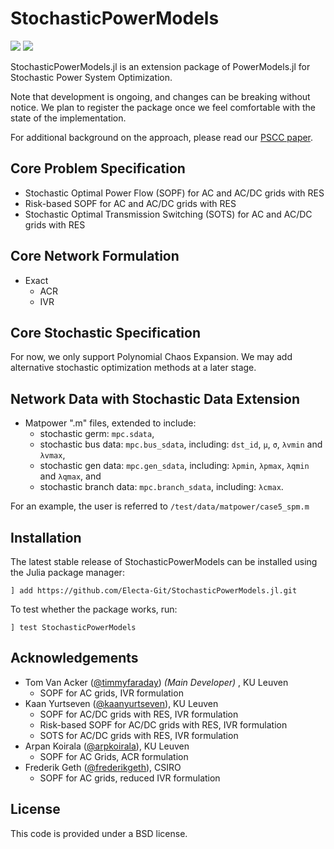 # StochasticPowerModels

<a href="https://github.com/timmyfaraday/StochasticPowerModels.jl/actions?query=workflow%3ACI"><img src="https://github.com/timmyfaraday/StochasticPowerModels.jl/workflows/CI/badge.svg"></img></a>
<a href="https://codecov.io/gh/timmyfaraday/StochasticPowerModels.jl"><img src="https://img.shields.io/codecov/c/github/timmyfaraday/StochasticPowerModels.jl?logo=Codecov"></img></a>


StochasticPowerModels.jl is an extension package of PowerModels.jl for 
Stochastic Power System Optimization.

Note that development is ongoing, and changes can be breaking without notice. We plan to register the package once we feel comfortable with the state of the implementation.

For additional background on the approach, please read our [PSCC paper](https://www.sciencedirect.com/science/article/pii/S0378779622006022).



## Core Problem Specification

* Stochastic Optimal Power Flow (SOPF) for AC and AC/DC grids with RES
* Risk-based SOPF for AC and AC/DC grids with RES
* Stochastic Optimal Transmission Switching (SOTS) for AC and AC/DC grids with RES

## Core Network Formulation

- Exact
    - ACR
    - IVR 

## Core Stochastic Specification
For now, we only support Polynomial Chaos Expansion. We may add alternative stochastic optimization methods at a later stage.

## Network Data with Stochastic Data Extension

- Matpower ".m" files, extended to include:
    - stochastic germ: `mpc.sdata`,
    - stochastic bus data: `mpc.bus_sdata`, including: `dst_id`, `μ`, `σ`, `λvmin` and `λvmax`,
    - stochastic gen data: `mpc.gen_sdata`, including: `λpmin`, `λpmax`, `λqmin` and `λqmax`, and
    - stochastic branch data: `mpc.branch_sdata`, including: `λcmax`.

For an example, the user is referred to `/test/data/matpower/case5_spm.m`

## Installation

The latest stable release of StochasticPowerModels can be installed using the 
Julia package manager:

```
] add https://github.com/Electa-Git/StochasticPowerModels.jl.git
```

To test whether the package works, run:

```
] test StochasticPowerModels
```

## Acknowledgements

- Tom Van Acker ([@timmyfaraday](https://github.com/timmyfaraday)) _(Main Developer)_ , KU Leuven
    - SOPF for AC grids, IVR formulation   
- Kaan Yurtseven ([@kaanyurtseven](https://github.com/kaanyurtseven)), KU Leuven  
  - SOPF for AC/DC grids with RES, IVR formulation  
  - Risk-based SOPF for AC/DC grids with RES, IVR formulation  
  - SOTS for AC/DC grids with RES, IVR formulation
- Arpan Koirala ([@arpkoirala](https://github.com/arpkoirala)), KU Leuven  
  - SOPF for AC Grids, ACR formulation
- Frederik Geth ([@frederikgeth](https://github.com/frederikgeth)), CSIRO  
  - SOPF for AC grids, reduced IVR formulation


## License

This code is provided under a BSD license.
